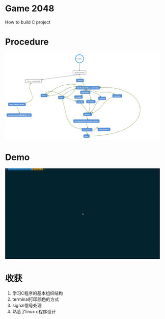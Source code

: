 # Game 2048

How to build C project

# Procedure

![2048-demo.png](https://github.com/jsk2017/2048-C-Prictice/blob/master/resource/2048-demo.png)

# Demo

![2048-demo.gif](https://github.com/jsk2017/2048-C-Prictice/blob/master/resource/2048-demo.gif)

# 收获
1. 学习C程序的基本组织结构
2. terminal打印颜色的方式
3. signal信号处理
4. 熟悉了linux c程序设计